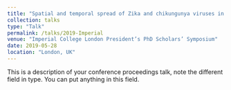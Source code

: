 ```yaml
---
title: "Spatial and temporal spread of Zika and chikungunya viruses in Colombia"
collection: talks
type: "Talk"
permalink: /talks/2019-Imperial
venue: "Imperial College London President’s PhD Scholars’ Symposium"
date: 2019-05-28
location: "London, UK"
---
```


This is a description of your conference proceedings talk, note the different field in type. You can put anything in this field.
